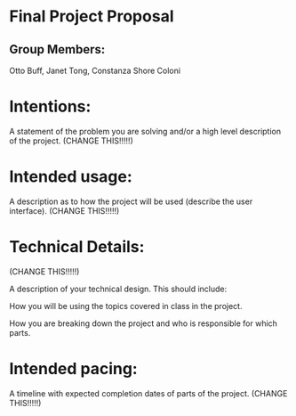 # Final Project Proposal

## Group Members:

Otto Buff, Janet Tong, Constanza Shore Coloni
       
# Intentions:

A statement of the problem you are solving and/or a high level description of the project. (CHANGE THIS!!!!!)
    
# Intended usage:

A description as to how the project will be used (describe the user interface). (CHANGE THIS!!!!!)
  
# Technical Details:

(CHANGE THIS!!!!!)

A description of your technical design. This should include: 
   
How you will be using the topics covered in class in the project.
     
How you are breaking down the project and who is responsible for which parts.
  
    
# Intended pacing:

A timeline with expected completion dates of parts of the project. (CHANGE THIS!!!!!)
